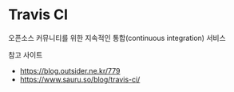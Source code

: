 # Travis CI

오픈소스 커뮤니티를 위한 지속적인 통합(continuous integration) 서비스

참고 사이트
- https://blog.outsider.ne.kr/779
- https://www.sauru.so/blog/travis-ci/

